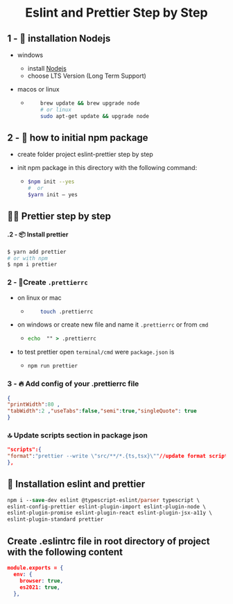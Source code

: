 
<div align="center">

<h1> Eslint and Prettier Step by Step </h1>
</div>

## 1 - 🎨 installation Nodejs

- windows

  - install <a href="https://nodejs.org/en" />Nodejs</a>
  - choose LTS Version
    (Long Term Support)
- macos
or linux

  - ```bash
        brew update && brew upgrade node
        # or linux
        sudo apt-get update && upgrade node
    ```

## 2 - 🎇 how to initial npm package

- create folder project eslint-prettier step by step

- init npm
package in this directory
with the following command:

   - ```bash
     $npm init --yes
     #  or 
     $yarn init — yes
     ```

## 🐱‍🚀 Prettier step by step

#### .2 - 📦 Install prettier

```bash
$ yarn add prettier
# or with npm
$ npm i prettier
```

### 2 - 🌴Create `.prettierrc`
- on linux or mac
  - ```bash
        touch .prettierrc
    ```
- on windows or create new file and name it `.prettierrc` or from `cmd`

   - ```cmd
     echo  "" > .prettierrc
     ```
- to test prettier open `terminal/cmd` were `package.json` is

   - ```cmd
     npm run prettier
     ```

### 3 - 🔥 Add config of your .prettierrc file

```json
{
"printWidth":80 ,
"tabWidth":2 ,"useTabs":false,"semi":true,"singleQuote": true
}
```

### 🔝 Update scripts section in package json

```json
"scripts":{
"format":"prettier --write \"src/**/*.{ts,tsx}\""//update format script
},
```

## 🎂 Installation eslint and prettier

```ps
npm i --save-dev eslint @typescript-eslint/parser typescript \
eslint-config-prettier eslint-plugin-import eslint-plugin-node \
eslint-plugin-promise eslint-plugin-react eslint-plugin-jsx-a11y \
eslint-plugin-standard prettier
```

## Create .eslintrc file in root directory of project with the following content

```json
module.exports = {
  env: {
    browser: true,
    es2021: true,
  },

```
